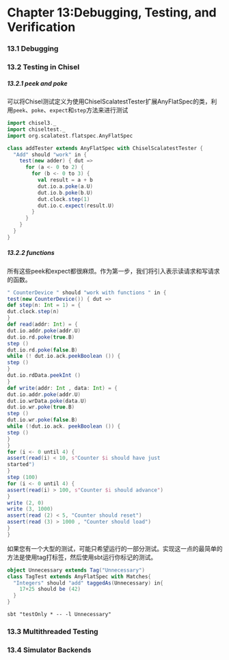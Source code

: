 # Chapter 13:Debugging,  Testing, and Verification



### 13.1 Debugging

### 13.2 Testing in Chisel

##### 13.2.1 peek and poke

可以将Chisel测试定义为使用ChiselScalatestTester扩展AnyFlatSpec的类，利用```peek```、```poke```、```expect```和```step```方法来进行测试

```scala
import chisel3._
import chiseltest._
import org.scalatest.flatspec.AnyFlatSpec

class addTester extends AnyFlatSpec with ChiselScalatestTester {
  "Add" should "work" in {
    test(new adder) { dut =>
      for (a <- 0 to 2) {
        for (b <- 0 to 3) {
          val result = a + b
          dut.io.a.poke(a.U)
          dut.io.b.poke(b.U)
          dut.clock.step(1)
          dut.io.c.expect(result.U)
        }
      }
    }
  }
}

```



##### 13.2.2 functions

所有这些peek和expect都很麻烦。作为第一步，我们将引入表示读请求和写请求的函数。

```scala
" CounterDevice " should "work with functions " in {
test(new CounterDevice()) { dut =>
def step(n: Int = 1) = {
dut.clock.step(n)
}
def read(addr: Int) = {
dut.io.addr.poke(addr.U)
dut.io.rd.poke(true.B)
step ()
dut.io.rd.poke(false.B)
while (! dut.io.ack.peekBoolean ()) {
step ()
}
dut.io.rdData.peekInt ()
}
def write(addr: Int , data: Int) = {
dut.io.addr.poke(addr.U)
dut.io.wrData.poke(data.U)
dut.io.wr.poke(true.B)
step ()
dut.io.wr.poke(false.B)
while (!dut.io.ack. peekBoolean ()) {
step ()
}
}
for (i <- 0 until 4) {
assert(read(i) < 10, s"Counter $i should have just
started")
}
step (100)
for (i <- 0 until 4) {
assert(read(i) > 100, s"Counter $i should advance")
}
write (2, 0)
write (3, 1000)
assert(read (2) < 5, "Counter should reset")
assert(read (3) > 1000 , "Counter should load")
}
}
```



如果您有一个大型的测试，可能只希望运行的一部分测试。实现这一点的最简单的方法是使用tag打标签，然后使用sbt运行你标记的测试。

```scala
object Unnecessary extends Tag("Unnecessary")
class TagTest extends AnyFlatSpec with Matches{
  "Integers" should "add" taggedAs(Unnecessary) in{
    17+25 should be (42)
  }
}
```

```shell
sbt "testOnly * -- -l Unnecessary"
```



### 13.3 Multithreaded Testing



### 13.4 Simulator Backends

